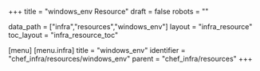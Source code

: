 +++
title = "windows_env Resource"
draft = false
robots = ""

data_path = ["infra","resources","windows_env"]
layout = "infra_resource"
toc_layout = "infra_resource_toc"

[menu]
  [menu.infra]
    title = "windows_env"
    identifier = "chef_infra/resources/windows_env"
    parent = "chef_infra/resources"
+++

<!-- The contents of this page are automatically generated from the windows_env.yaml file in the data/infra/resources directory. -->
<!-- To suggest a change, edit the https://github.com/chef/chef/blob/main/lib/chef/resource/windows_env.rb file and submit a pull request to the https://github.com/chef/chef repository. -->
<!-- markdownlint-disable-file -->

